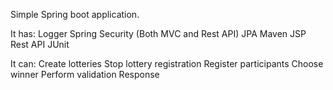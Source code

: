 Simple Spring boot application.

It has:
Logger
Spring Security (Both MVC and Rest API)
JPA
Maven
JSP
Rest API
JUnit

It can: 
Create lotteries
Stop lottery registration
Register participants
Choose winner
Perform validation
Response
